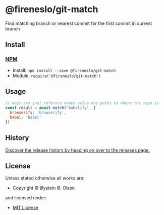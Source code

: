 <!-- TITLE/ -->

<h1>@fireneslo/git-match</h1>

<!-- /TITLE -->


<!-- BADGES/ -->



<!-- /BADGES -->


<!-- DESCRIPTION/ -->

Find matching branch or nearest commit for the first commit in current branch

<!-- /DESCRIPTION -->


<!-- INSTALL/ -->

<h2>Install</h2>

<a href="https://npmjs.com" title="npm is a package manager for javascript"><h3>NPM</h3></a><ul>
<li>Install: <code>npm install --save @fireneslo/git-match</code></li>
<li>Module: <code>require('@fireneslo/git-match')</code></li></ul>

<!-- /INSTALL -->


## Usage

```js
// keys are just refernce names value are paths to where the repo is
const result = await match('babelify', {
  browserify: 'browserify',
  babel: 'babel'
})
```
<!-- HISTORY/ -->

<h2>History</h2>

<a href="https://github.com/FireNeslo/git-match/releases">Discover the release history by heading on over to the releases page.</a>

<!-- /HISTORY -->


<!-- LICENSE/ -->

<h2>License</h2>

Unless stated otherwise all works are:

<ul><li>Copyright &copy; Øystein Ø. Olsen</li></ul>

and licensed under:

<ul><li><a href="http://spdx.org/licenses/MIT.html">MIT License</a></li></ul>

<!-- /LICENSE -->
